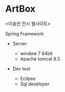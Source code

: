 # ArtBox
<미술관 전시 웹사이트>

Spring Framework

- Server
   - window 7 64bit
   - Apache tomcat 8.5

- Dev tool
   - Eclipse 
   - Sql developer
